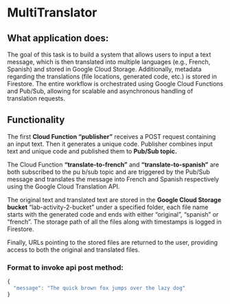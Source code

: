 # MultiTranslator

## What application does:

The goal of this task is to build a system that allows users to input a text message, which is then translated into multiple languages (e.g., French, Spanish) and stored in Google Cloud Storage. Additionally, metadata regarding the translations (file locations, generated code, etc.) is stored in Firestore. The entire workflow is orchestrated using Google Cloud Functions and Pub/Sub, allowing for scalable and asynchronous handling of translation requests.

## Functionality 

The first **Cloud Function “publisher”** receives a POST request containing an input text. Then it generates a unique code. Publisher combines input text and unique code and published them to **Pub/Sub topic.**

The Cloud Function **“translate-to-french”** and **“translate-to-spanish”** are both subscribed to the pu b/sub topic and are triggered by the Pub/Sub message and translates the message into French and Spanish respectively using the Google Cloud Translation API.

The original text and translated text are stored in the **Google Cloud Storage bucket** “lab-activity-2-bucket” under a specified folder, each file name starts with the generated code and ends with either “original”, “spanish” or “french”. The storage path of all the files along with timestamps is logged in Firestore.

Finally, URLs pointing to the stored files are returned to the user, providing access to both the original and translated files.

### Format to invoke api post method: 
 
```javascript
{
  "message": "The quick brown fox jumps over the lazy dog"
}
```

